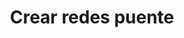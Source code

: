 ---
title: Crear redes puente
menu:
  sidebar:
    name: Crear redes puente
    identifier: crear-interfaz-puente
    parent: redes-kvm
    weight: 3
---